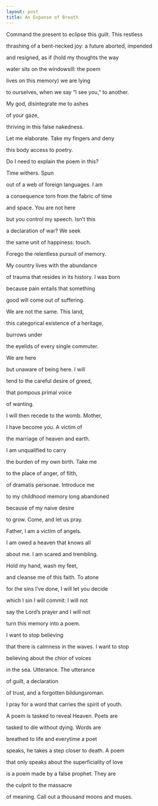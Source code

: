 ```yaml
---
layout: post
title: An Expanse of Breath
---
```

Command the present to eclipse this guilt. This restless

thrashing of a bent-necked joy: a future aborted, impended

and resigned, as if (hold my thoughts the way

water sits on the windowsill: the poem

lives on this memory) we are lying

to ourselves, when we say “I see you,” to another.

My god, disintegrate me to ashes

of your gaze, 

thriving in this false nakedness.

Let me elaborate. Take my fingers and deny

this body access to poetry.


Do I need to explain the poem in this?


Time withers. Spun 

out of a web of foreign languages. I am 

a consequence torn from the fabric of time 

and space. You are not here 

but you control my speech. Isn’t this 

a declaration of war? We seek 

the same unit of happiness: touch.


Forego the relentless pursuit of memory. 

My country lives with the abundance 

of trauma that resides in its history. I was born 

because pain entails that something 

good will come out of suffering. 

We are not the same. This land, 

this categorical existence of  a heritage, 

burrows under 

the eyelids of every single commuter. 



We are here 

but unaware of being here. I will 

tend to the careful desire of greed, 

that pompous primal voice 

of wanting. 



I will then recede to the womb. Mother, 

I have become you. A victim of 

the marriage of heaven and earth. 

I am unqualified to carry 

the burden of my own birth. Take me 

to the place of anger, of filth, 

of dramatis personae. Introduce me 

to my childhood memory long abandoned 

because of my naive desire 

to grow. Come, and let us pray.



Father, I am a victim of angels. 

I am owed a heaven that knows all 

about me. I am scared and trembling. 

Hold my hand, wash my feet, 

and cleanse me of this faith. To atone 

for the sins I’ve done, I will let you decide 

which I sin I will commit: I will not 

say the Lord’s prayer and I will not 

turn this memory into a poem. 


I want to stop believing 

that there is calmness in the waves. I want to stop 

believing about the chior of voices 

in the sea. Utterance. The utterance 

of guilt, a declaration 

of trust, and a forgotten bildungsroman.



I pray for a word that carries the spirit of youth. 

A poem is tasked to reveal Heaven. Poets are 

tasked to die without dying. Words are 

breathed to life and everytime a poet 

speaks, he takes a step closer to death.  A poem 

that only speaks about the superficiality of love 

is a poem made by a false prophet. They are 

the culprit to the massacre 

of meaning. Call out a thousand moons and muses.